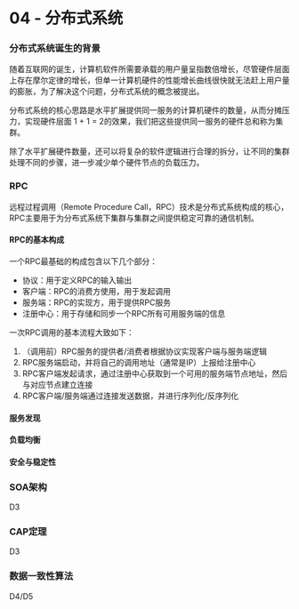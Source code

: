 # 04 - 分布式系统

### 分布式系统诞生的背景

随着互联网的诞生，计算机软件所需要承载的用户量呈指数倍增长，尽管硬件层面上存在摩尔定律的增长，但单一计算机硬件的性能增长曲线很快就无法赶上用户量的膨胀，为了解决这个问题，分布式系统的概念被提出。

分布式系统的核心思路是水平扩展提供同一服务的计算机硬件的数量，从而分摊压力，实现硬件层面 1 + 1 = 2的效果，我们把这些提供同一服务的硬件总和称为集群。

除了水平扩展硬件数量，还可以将复杂的软件逻辑进行合理的拆分，让不同的集群处理不同的步骤，进一步减少单个硬件节点的负载压力。

### RPC

远程过程调用（Remote Procedure Call，RPC）技术是分布式系统构成的核心，RPC主要用于为分布式系统下集群与集群之间提供稳定可靠的通信机制。

#### RPC的基本构成

一个RPC最基础的构成包含以下几个部分：

- 协议：用于定义RPC的输入输出
- 客户端：RPC的消费方使用，用于发起调用
- 服务端：RPC的实现方，用于提供RPC服务
- 注册中心：用于存储和同步一个RPC所有可用服务端的信息

一次RPC调用的基本流程大致如下：

1. （调用前）RPC服务的提供者/消费者根据协议实现客户端与服务端逻辑
2. RPC服务端启动，并将自己的调用地址（通常是IP）上报给注册中心
3. RPC客户端发起请求，通过注册中心获取到一个可用的服务端节点地址，然后与对应节点建立连接
4. RPC客户端/服务端通过连接发送数据，并进行序列化/反序列化



#### 服务发现

#### 负载均衡

#### 安全与稳定性

### SOA架构

D3

### CAP定理

D3

### 数据一致性算法

D4/D5
